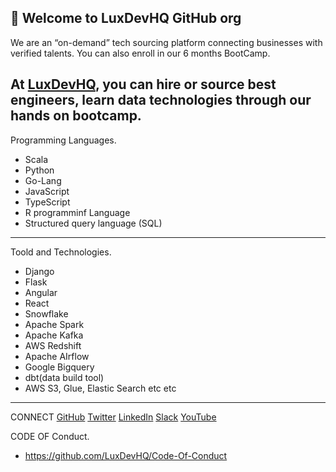  👋  Welcome to LuxDevHQ GitHub org 
---  
We are an “on-demand” tech sourcing platform connecting businesses with verified talents. You can also enroll in our 6 months BootCamp.  

At [LuxDevHQ](https://twitter.com/LuxDevHQ), you can hire or source best engineers, learn data technologies through our hands on bootcamp.  
---  


Programming Languages.
- Scala  
- Python
- Go-Lang
- JavaScript 
- TypeScript
- R programminf Language  
- Structured query language (SQL)  
--- 

Toold and Technologies.
- Django 
- Flask 
- Angular 
- React 
- Snowflake
- Apache Spark 
- Apache Kafka 
- AWS Redshift 
- Apache AIrflow 
- Google Bigquery
- dbt(data build tool)
- AWS S3, Glue, Elastic Search etc etc 
---



CONNECT
[GitHub](https://github.com/LuxDevHQ) [Twitter](https://twitter.com/LuxDevHQ) [LinkedIn](https://www.linkedin.com/company/luxdevhq/) [Slack](https://join.slack.com/t/luxdevcommunity/shared_invite/zt-1urbt4o3o-CbXeyapmIS_rBEajXOjJyw) [YouTube](https://www.youtube.com/channel/UCS-zdr8_cuUGNvOhLKUkjZQ)

CODE OF Conduct. 
- https://github.com/LuxDevHQ/Code-Of-Conduct

